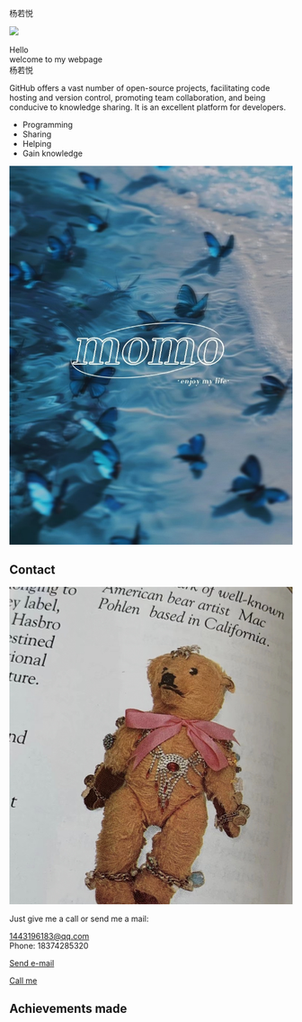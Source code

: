 

杨若悦

![](https://raw.githubusercontent.com/yangruoyue/visual-programming/refs/heads/main/a1af47033dff3ec6d002a9ba1243b0e1.png)

Hello  
welcome to my webpage  
杨若悦

GitHub offers a vast number of open-source projects, facilitating code hosting and version control, promoting team collaboration, and being conducive to knowledge sharing. It is an excellent platform for developers.

- Programming
- Sharing
- Helping
- Gain knowledge

![](https://raw.githubusercontent.com/yangruoyue/yangruoyue.github.io/refs/heads/main/81740b4445b528b6d38a97bd4b68722b.jpg)

## Contact

![](https://raw.githubusercontent.com/yangruoyue/yangruoyue.github.io/refs/heads/main/89e03a570d79ae2329a9c68ed2a6d268.jpg)

Just give me a call or send me a mail:

1443196183@qq.com  
Phone: 18374285320

[Send e-mail](mailto:gardening@example.com)

[Call me](tel:55512345678)

## Achievements made
